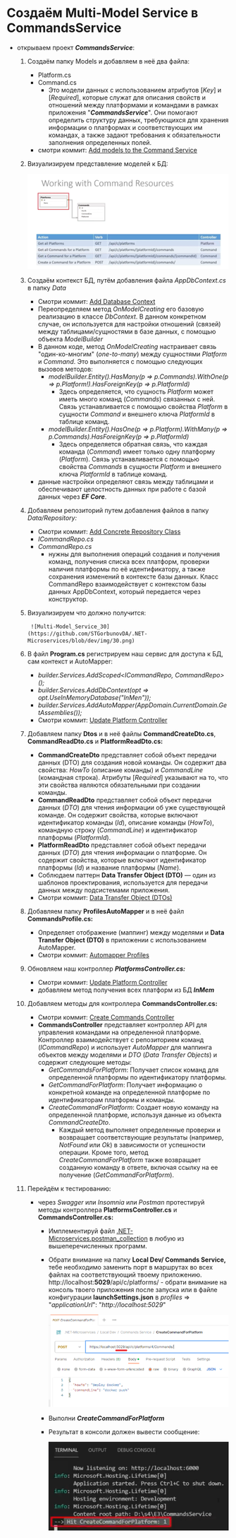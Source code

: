 # Создаём Multi-Model Service в CommandsService

* открываем проект ***CommandsService***:
    1. Cоздаём папку Models и добавляем в неё два файла:
        * Platform.cs
        * Command.cs
            * Это модели данных с использованием атрибутов [*Key*] и [*Required*], которые служат для описания свойств и отношений между платформами и командами в рамках приложения "***CommandsService***". Они помогают определить структуру данных, требующихся для хранения информации о платформах и соответствующих им командах, а также задают требования к обязательности заполнения определенных полей.
        * смотри коммит: [Add models to the Command Service](https://github.com/STGorbunovDA/.NET-Microservices/commit/b276ca44dd07ea7ccffb2ef177f1ff03a4bae60a)
    2. Визуализируем представление моделей к БД:

         ![Multi-Model_Service_29](https://github.com/STGorbunovDA/.NET-Microservices/blob/dev/img/29.png)
    3. Создаём контекст БД, путём добавления файла *AppDbContext.cs* в папку *Data*
        * Смотри коммит: [Add Database Context](https://github.com/STGorbunovDA/.NET-Microservices/commit/1ba620d84408f406cbfca43f57f65bdc5ad0b698)
        * Переопределяем метод *OnModelCreating* его базовую реализацию в классе *DbContext*. В данном конкретном случае, он используется для настройки отношений (связей) между таблицами/сущностями в базе данных, с помощью объекта *ModelBuilder*
        * В данном коде, метод *OnModelCreating* настраивает связь "один-ко-многим" (*one-to-many*) между сущностями *Platform* и *Command*. Это выполняется с помощью следующих вызовов методов:
            * *modelBuilder.Entity<Platform>().HasMany(p => p.Commands).WithOne(p => p.Platform!).HasForeignKey(p => p.PlatformId)*
                * Здесь определяется, что сущность *Platform* может иметь много команд (*Commands*) связанных с ней. Связь устанавливается с помощью свойства *Platform* в сущности *Command* и внешнего ключа *PlatformId* в таблице команд.
            * *modelBuilder.Entity<Command>().HasOne(p => p.Platform).WithMany(p => p.Commands).HasForeignKey(p => p.PlatformId)*
                * Здесь определяется обратная связь, что каждая команда (*Command*) имеет только одну платформу (*Platform*). Связь устанавливается с помощью свойства *Commands* в сущности *Platform* и внешнего ключа *PlatformId* в таблице команд.
        * данные настройки определяют связь между таблицами и обеспечивают целостность данных при работе с базой данных через ***EF Core***.
    4. Добавляем репозиторий путем добавления файлов в папку *Data/Repository:*
        * Смотри коммит: [Add Concrete Repository Class](https://github.com/STGorbunovDA/.NET-Microservices/commit/d65cd25bf4901b03ab65f27d549515b13765ce74)
        * *ICommandRepo.cs*
        * *CommandRepo.cs*
            * нужны для выполнения операций создания и получения команд, получения списка всех платформ, проверки наличия платформы по её идентификатору, а также сохранения изменений в контексте базы данных. Класс CommandRepo взаимодействует с контекстом базы данных AppDbContext, который передается через конструктор.
    5. Визуализируем что должно получится:

            ![Multi-Model_Service_30](https://github.com/STGorbunovDA/.NET-Microservices/blob/dev/img/30.png)
    6. В файл **Program.cs** регистрируем наш сервис для доступа к БД, сам контекст и AutoMapper:
        * *builder.Services.AddScoped<ICommandRepo, CommandRepo>();*
        * *builder.Services.AddDbContext<AppDbContext>(opt 
        => opt.UseInMemoryDatabase("InMen"));*
        * *builder.Services.AddAutoMapper(AppDomain.CurrentDomain.GetAssemblies());*
        * Смотри коммит: [Update Platform Controller](https://github.com/STGorbunovDA/.NET-Microservices/commit/c5c8c1812cd572b216f6f778b9f5baa149d76248) 
    7. Добавляем папку **Dtos** и в неё файлы **CommandCreateDto.cs**, **CommandReadDto.cs** и **PlatformReadDto.cs:**
        * **CommandCreateDto** представляет собой объект передачи данных (DTO) для создания новой команды. Он содержит два свойства: *HowTo* (описание команды) и *CommandLine* (командная строка). Атрибуты [*Required*] указывают на то, что эти свойства являются обязательными при создании команды. 
        * **CommandReadDto** представляет собой объект передачи данных (*DTO*) для чтения информации об уже существующей команде. Он содержит свойства, которые включают идентификатор команды (*Id*), описание команды (*HowTo*), командную строку (*CommandLine*) и идентификатор платформы (*PlatformId*). 
        * **PlatformReadDto** представляет собой объект передачи данных (*DTO*) для чтения информации о платформе. Он содержит свойства, которые включают идентификатор платформы (*Id*) и название платформы (*Name*).
        * Соблюдаем паттерн **Data Transfer Object (DTO)** — один из шаблонов проектирования, используется для передачи данных между подсистемами приложения.
        * Смотри коммит: [Data Transfer Object (DTOs)](https://github.com/STGorbunovDA/.NET-Microservices/commit/4be3503dfcef3cfaf3c85a823abcdfcdd16a5ac1) 
    8. Добавляем папку **ProfilesAutoMapper** и в неё файл **CommandsProfile.cs:**
        * Определяет отображение (маппинг) между моделями и **Data Transfer Object (DTO)** в приложении с использованием AutoMapper.
        * Смотри коммит: [Automapper Profiles](https://github.com/STGorbunovDA/.NET-Microservices/commit/62fd650c9cb98643413a3de4d18b8a9b5f71046c)
    9. Обновляем наш контроллер ***PlatformsController.cs:***
        * Смотри коммит: [Update Platform Controller](https://github.com/STGorbunovDA/.NET-Microservices/commit/c5c8c1812cd572b216f6f778b9f5baa149d76248)
        * добавляем метод получения всех платформ из БД ***InMem***
    10. Добавляем методы для контроллера **CommandsController.cs:**
        * Смотри коммит: [Create Commands Controller](https://github.com/STGorbunovDA/.NET-Microservices/commit/2ccc6230c8babd1804feff1eb2ab7dc6b205cfd0)
        * **CommandsController** представляет контроллер API для управления командами на определенной платформе. Контроллер взаимодействует с репозиторием команд (*ICommandRepo*) и использует *AutoMapper* для маппинга объектов между моделями и *DTO* (*Data* *Transfer* *Objects*) и содержит следующие методы:
            * *GetCommandsForPlatform*: Получает список команд для определенной платформы по идентификатору платформы.
            * *GetCommandForPlatform*: Получает информацию о конкретной команде на определенной платформе по идентификаторам платформы и команды.
            * *CreateCommandForPlatform*: Создает новую команду на определенной платформе, используя данные из объекта *CommandCreateDto*.
                * Каждый метод выполняет определенные проверки и возвращает соответствующие результаты (например, *NotFound* или *Ok*) в зависимости от успешности операции. Кроме того, метод *CreateCommandForPlatform* также возвращает созданную команду в ответе, включая ссылку на ее получение (*GetCommandForPlatform*).
    11. Перейдём к тестированию:
        *  через *Swagger* или *Insomnia* или *Postman* протестируй методы контроллера **PlatformsController.cs** и **CommandsController.cs:**
            * Имплементируй файл [.NET-Microservices.postman\_collection](https://github.com/STGorbunovDA/.NET-Microservices/tree/dev/postman) в любую из вышеперечисленных программ.
            * Обрати внимание на папку **Local Dev/ Commands Service,** тебе необходимо заменить порт в маршрутах во всех файлах на соответствующий твоему приложению. http://localhost:**5029**/api/c/platforms/ - обрати внимание на консоль твоего приложения после запуска или в файле конфигурации **launchSettings.json** в *profiles* => "*applicationUrl*": "*http://localhost:5029*"

                ![Multi-Model_Service_31](https://github.com/STGorbunovDA/.NET-Microservices/blob/dev/img/31.png)
            * Выполни ***CreateCommandForPlatform***
            * Результат в консоли должен вывести сообщение:

                ![Multi-Model_Service_32](https://github.com/STGorbunovDA/.NET-Microservices/blob/dev/img/32.png)
    
        